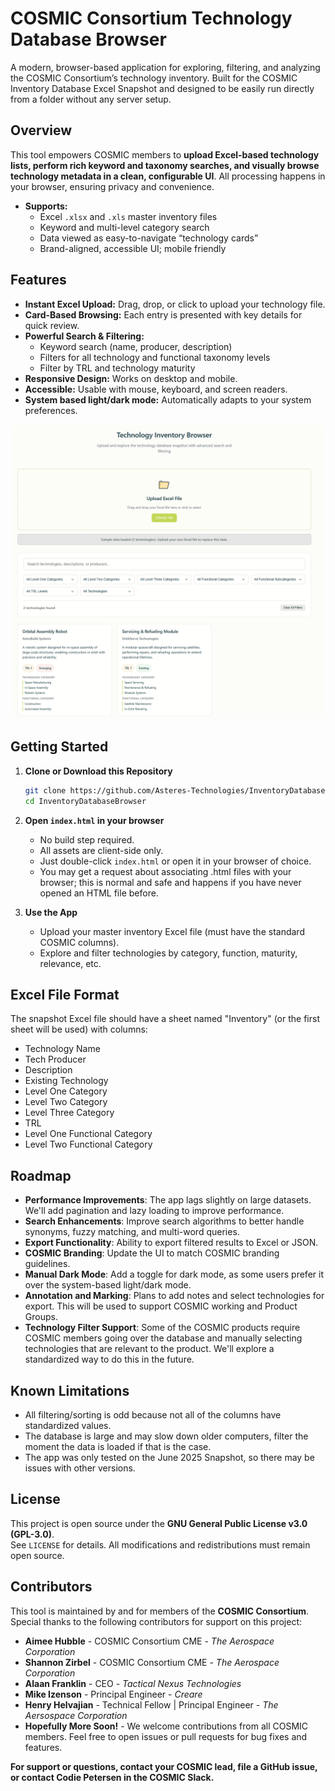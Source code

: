 # COSMIC Consortium Technology Database Browser

A modern, browser-based application for exploring, filtering, and analyzing the COSMIC Consortium’s technology inventory. Built for the COSMIC Inventory Database Excel Snapshot and designed to be easily run directly from a folder without any server setup.

## Overview

This tool empowers COSMIC members to **upload Excel-based technology lists, perform rich keyword and taxonomy searches, and visually browse technology metadata in a clean, configurable UI**. All processing happens in your browser, ensuring privacy and convenience.

- **Supports:**
  - Excel `.xlsx` and `.xls` master inventory files
  - Keyword and multi-level category search
  - Data viewed as easy-to-navigate “technology cards”
  - Brand-aligned, accessible UI; mobile friendly

## Features

- **Instant Excel Upload:** Drag, drop, or click to upload your technology file.
- **Card-Based Browsing:** Each entry is presented with key details for quick review.
- **Powerful Search & Filtering:**
  - Keyword search (name, producer, description)
  - Filters for all technology and functional taxonomy levels
  - Filter by TRL and technology maturity
- **Responsive Design:** Works on desktop and mobile.
- **Accessible:** Usable with mouse, keyboard, and screen readers.
- **System based light/dark mode:** Automatically adapts to your system preferences.

![App Screenshot](./assets/screenshot.jpg)

## Getting Started

1. **Clone or Download this Repository**

    ```sh
    git clone https://github.com/Asteres-Technologies/InventoryDatabaseBrowser.git
    cd InventoryDatabaseBrowser
    ```

2. **Open `index.html` in your browser**

    - No build step required.
    - All assets are client-side only.
    - Just double-click `index.html` or open it in your browser of choice.
    - You may get a request about associating .html files with your browser; this is normal and safe and happens if you have never opened an HTML file before.

3. **Use the App**

    - Upload your master inventory Excel file (must have the standard COSMIC columns).
    - Explore and filter technologies by category, function, maturity, relevance, etc.

## Excel File Format

The snapshot Excel file should have a sheet named "Inventory" (or the first sheet will be used) with columns:

- Technology Name
- Tech Producer
- Description
- Existing Technology
- Level One Category
- Level Two Category
- Level Three Category
- TRL
- Level One Functional Category
- Level Two Functional Category

## Roadmap

- **Performance Improvements**: The app lags slightly on large datasets. We'll add pagination and lazy loading to improve performance.
- **Search Enhancements**: Improve search algorithms to better handle synonyms, fuzzy matching, and multi-word queries.
- **Export Functionality**: Ability to export filtered results to Excel or JSON.
- **COSMIC Branding**: Update the UI to match COSMIC branding guidelines.
- **Manual Dark Mode**: Add a toggle for dark mode, as some users prefer it over the system-based light/dark mode.
- **Annotation and Marking**: Plans to add notes and select technologies for export. This will be used to support COSMIC working and Product Groups.
- **Technology Filter Support**: Some of the COSMIC products require COSMIC members going over the database and manually selecting technologies that are relevant to the product. We'll explore a standardized way to do this in the future.

## Known Limitations

- All filtering/sorting is odd because not all of the columns have standardized values.
- The database is large and may slow down older computers, filter the moment the data is loaded if that is the case.
- The app was only tested on the June 2025 Snapshot, so there may be issues with other versions.

## License

This project is open source under the **GNU General Public License v3.0 (GPL-3.0)**.  
See `LICENSE` for details. All modifications and redistributions must remain open source.

## Contributors

This tool is maintained by and for members of the **COSMIC Consortium**.
Special thanks to the following contributors for support on this project:
- **Aimee Hubble** - COSMIC Consortium CME - _The Aerospace Corporation_
- **Shannon Zirbel** - COSMIC Consortium CME - _The Aerospace Corporation_
- **Alaan Franklin** - CEO - _Tactical Nexus Technologies_
- **Mike Izenson** - Principal Engineer - _Creare_
- **Henry Helvajian** - Technical Fellow | Principal Engineer - _The Aersospace Corporation_
- **Hopefully More Soon!** - We welcome contributions from all COSMIC members.
Feel free to open issues or pull requests for bug fixes and features.

**For support or questions, contact your COSMIC lead, file a GitHub issue, or contact Codie Petersen in the COSMIC Slack.**

